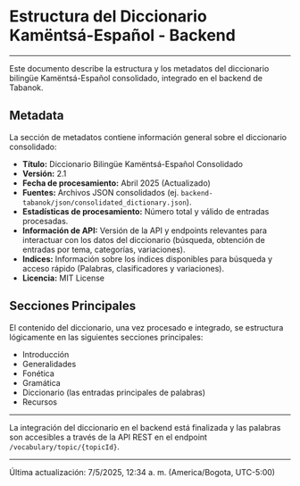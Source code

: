 # Estructura del Diccionario Kamëntsá-Español - Backend

---

Este documento describe la estructura y los metadatos del diccionario bilingüe Kamëntsá-Español consolidado, integrado en el backend de Tabanok.

## Metadata

La sección de metadatos contiene información general sobre el diccionario consolidado:

*   **Título:** Diccionario Bilingüe Kamëntsá-Español Consolidado
*   **Versión:** 2.1
*   **Fecha de procesamiento:** Abril 2025 (Actualizado)
*   **Fuentes:** Archivos JSON consolidados (ej. `backend-tabanok/json/consolidated_dictionary.json`).
*   **Estadísticas de procesamiento:** Número total y válido de entradas procesadas.
*   **Información de API:** Versión de la API y endpoints relevantes para interactuar con los datos del diccionario (búsqueda, obtención de entradas por tema, categorías, variaciones).
*   **Indices:** Información sobre los índices disponibles para búsqueda y acceso rápido (Palabras, clasificadores y variaciones).
*   **Licencia:** MIT License

## Secciones Principales

El contenido del diccionario, una vez procesado e integrado, se estructura lógicamente en las siguientes secciones principales:

*   Introducción
*   Generalidades
*   Fonética
*   Gramática
*   Diccionario (las entradas principales de palabras)
*   Recursos

---

La integración del diccionario en el backend está finalizada y las palabras son accesibles a través de la API REST en el endpoint `/vocabulary/topic/{topicId}`.

---

Última actualización: 7/5/2025, 12:34 a. m. (America/Bogota, UTC-5:00)
